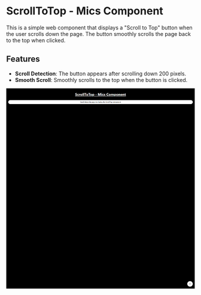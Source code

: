 # ScrollToTop - Mics Component

This is a simple web component that displays a "Scroll to Top" button when the user scrolls down the page. The button smoothly scrolls the page back to the top when clicked.

## Features

- **Scroll Detection**: The button appears after scrolling down 200 pixels.
- **Smooth Scroll**: Smoothly scrolls to the top when the button is clicked.

![scrollToTop](media/ScrollToTop.png)
